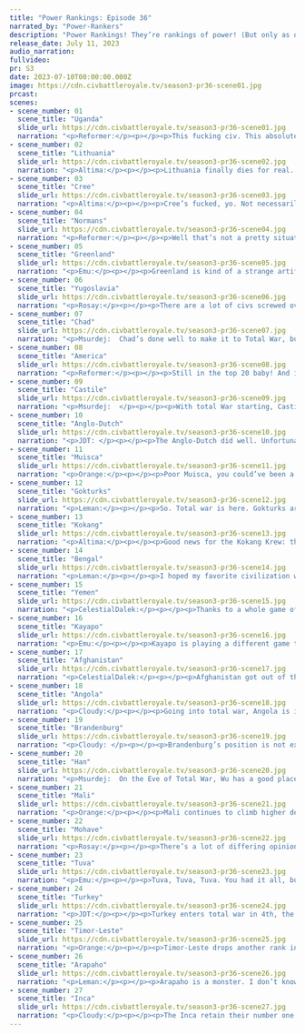 ```yaml
---
title: "Power Rankings: Episode 36"
narrated_by: "Power-Rankers"
description: "Power Rankings! They’re rankings of power! (But only as of the instant of the end of the previous episode, as these are not meant to be future predictions!) Power Rankings!"
release_date: July 11, 2023
audio_narration:
fullvideo:
pr: S3
date: 2023-07-10T00:00:00.000Z
image: https://cdn.civbattleroyale.tv/season3-pr36-scene01.jpg
prcast:
scenes:
- scene_number: 01
  scene_title: "Uganda"
  slide_url: https://cdn.civbattleroyale.tv/season3-pr36-scene01.jpg
  narration: "<p>Reformer:</p><p></p><p>This fucking civ. This absolute pitiful burden of a civ! I know we had civs like Comanche and Qocho that actively sent their first settlers to certain death and then barely built more, and civs like Assyria and Anglo-Norse that barely stood a chance, but Uganda was simply stagnation incarnate, never achieving anything beyond taking up space and preventing better civs from having a chance. Anger and wrath are justified! May I never have to be reminded of you and your failure ever again! May your presence tarnish this plane of existence nevermore! The cylinder is a better place without the stain that is you, and at last we will be able to move on, to war un-ending, which is still preferable to a world that involves you meandering about, lumbering in your catatonic, half-awake state, achieving nothing and plaguing even those near you with your wretched degeneracy. </p><p></p><p>Anyway, Kilwa was my favorite civ at the start of the season. Completely unrelated. </p>"
- scene_number: 02
  scene_title: "Lithuania"
  slide_url: https://cdn.civbattleroyale.tv/season3-pr36-scene02.jpg
  narration: "<p>Altima:</p><p></p><p>Lithuania finally dies for real. Their empire was 90% based on vultury, on picking off those crippled by greater powers, but it was an empire nonetheless, and vultury is no less honest than any other act of murder. And hey, their survival as one of the very same corpses they fed on is poetry amplified by the bizarre circumstance that led to it; you couldn’t write that shit. Welcome to the sub, Gedimas.</p>"
- scene_number: 03
  scene_title: "Cree"
  slide_url: https://cdn.civbattleroyale.tv/season3-pr36-scene03.jpg
  narration: "<p>Altima:</p><p></p><p>Cree’s fucked, yo. Not necessarily immediately, though. They may linger on for surprisingly long, the remoteness of their grave serving to let them outlast more accessible rumps like Lithuania, and maybe even full civs like Kokang. Last run’s USSR survived surprisingly long after their evisceration for similar reasons; their Norwegian holdouts were remote enough to provide a form of protection. They could also just accidentally die from Gok boats. Who knows!</p>"
- scene_number: 04
  scene_title: "Normans"
  slide_url: https://cdn.civbattleroyale.tv/season3-pr36-scene04.jpg
  narration: "<p>Reformer:</p><p></p><p>Well that’s not a pretty situation you’ve gotten yourself into is it. No sir. But a handful of scattered cities remain of the former Mediterranean power, most of these cities originally founded by other civs. Honestly, though it may be sad, I think it’s a fun state to end up in. Or maybe funny is more accurate. Either way. At the start of the season, Normans were one of the civs I was PARTICULARLY invested in, and though they didn’t really do much besides be silly every now and then, I’m glad they were in. They were a fun lil Mediterranean power, and you know what? Sometimes that’s all I can ask for. It might be an ignoble end, but it could’ve been much, much worse. </p>"
- scene_number: 05
  scene_title: "Greenland"
  slide_url: https://cdn.civbattleroyale.tv/season3-pr36-scene05.jpg
  narration: "<p>Emu:</p><p></p><p>Greenland is kind of a strange artifact of how this season has gone. They were always a middling civ, but they somehow managed to just.... slip under the radar. Maybe it's something to do with the fact that no one really bothered with an Atlantic navy this game, maybe Hans was just hiring god-tier diplomats, but either way, Greenland has made it far further than they have any right to. I'm not really sure if congratulations are in order, but it won't matter much before too long, will it?</p>"
- scene_number: 06
  scene_title: "Yugoslavia"
  slide_url: https://cdn.civbattleroyale.tv/season3-pr36-scene06.jpg
  narration: "<p>Rosay:</p><p></p><p>There are a lot of civs screwed over by total war and Yugoslavia is probably one of them. Now it’s not a 100% locked in one part doomsday moment given that they fought off Brandenburg rather efficiently, but now they need to finally worry about an actually competent civ, Turkey. Now civ ais really suck at multitasking but given the immediate threat Turkey poses to Tito, gg man you’re bout to die.</p>"
- scene_number: 07
  scene_title: "Chad"
  slide_url: https://cdn.civbattleroyale.tv/season3-pr36-scene07.jpg
  narration: "<p>Msurdej:  Chad’s done well to make it to Total War, but their time is coming to a close.Their army can’t stand up to Yemen, Angola AND Turkey. Sure Angola’s nearby cities don’t have too much defense around them, but those mechs and defenses will be hard for Idriss Deby to crack, especially while Chad is being invaded. He may not have the win,or where we predicted he’d be in Part 0, but Chad gave a good performance.</p>"
- scene_number: 08
  scene_title: "America"
  slide_url: https://cdn.civbattleroyale.tv/season3-pr36-scene08.jpg
  narration: "<p>Reformer:</p><p></p><p>Still in the top 20 baby! And if our predictions are anything to go by, it’s where their final resting place will be, too! But it’s close. Any of the other rumps surviving a bit longer than expected could kick America out of the top 20. That would be awfully embarrassing at this point. Pretty much just pray that Arapaho is feeling like kicking Mohave out of North America first and foremost. That should do it. As for being memorable, well…they were pretty unhappy for most of the game until they became fascist, which is when they became one of the happiest civs on the cylinder. Proof that fascism works if I’ve ever seen one.</p>"
- scene_number: 09
  scene_title: "Castile"
  slide_url: https://cdn.civbattleroyale.tv/season3-pr36-scene09.jpg
  narration: "<p>Msurdej:  </p><p></p><p>With total War starting, Castile finds itself in a peculiar position in Antarctica. Most units cannot reach Burgos, enshrined by ice as it is. However, a few units, like Nexuses and XCOMs are able to. Castile’s days are numbered, but out of the many rumps, they MIGHT have the longest lifespan due to how hard it would be to kill them.</p>"
- scene_number: 10
  scene_title: "Anglo-Dutch"
  slide_url: https://cdn.civbattleroyale.tv/season3-pr36-scene10.jpg
  narration: "<p>JDT: </p><p></p><p>The Anglo-Dutch did well. Unfortunately, they did not do well enough. Their core is small and vulnerable. Their tech is pretty backwards. They are unhappy and bankrupt. Their army is backwards and relatively miniscule. The one good thing is that their neighbours are kinda shit and will probably be distracted themselves. Mali has Angola, Brandenburg has Turkey, the Arapaho… don’t really care and they’re a big threat but yeah. And they are better than the last few civs, who are all but guaranteed to die frame one. So yeah, next narrator, get the eulogy ready. </p>"
- scene_number: 11
  scene_title: "Muisca"
  slide_url: https://cdn.civbattleroyale.tv/season3-pr36-scene11.jpg
  narration: "<p>Orange:</p><p></p><p>Poor Muisca, you could’ve been a lot better but alas, you didn’t do shit when you had the chance. Currently Muisca’s best chance at getting as highly ranked as they can is to try and hope the Mohave and Kayapo don’t invade them too hard while they can take stuff from America before America gets completely run over by others. Look, things aren’t looking good when you’re this far behind, they best hope they can stay out of focus for as long as possible. </p>"
- scene_number: 12
  scene_title: "Gokturks"
  slide_url: https://cdn.civbattleroyale.tv/season3-pr36-scene12.jpg
  narration: "<p>Leman:</p><p></p><p>So. Total war is here. Gokturks are the, in my opinion, the weakest civ that could, maybe, potentially, possibly, survive to a peace treaty. Whatever civ that was just before Gokturks, they’re screwed. Dead. Gone. Write a eulogy. But Gokturks, maaaaaybe they’ll survive? I don’t think they will, but I think they could. </p><p></p><p>This is what I think is going to go down. I think first the Gokturks are gonna kill the Cree. I think at the onset of total war Gokturks are going to get quickly overwhelmed by Tuva and especially Han are gonna rush a million units into Gokturk territory, while Gokturk’s own fairly sizeable army is going to slow them down, I don’t think Gokturks have a chance. However, I’m not sure if Han and Tuva are going to be able to finish Gokturks off. I think Han and Tuva will have trouble taking on all of Gokturk’s islands in the north Pacific. Neither Han or Tuva have much of a navy and I think they’ll run out of military before they can take all these islands.</p><p></p><p>I think at the same time Mohave and Arapaho will be moving in. However, because both North Americans have a really short border with Gokturks I think the AI will prioritize the longer borders the two civs have with each other. That being said I don’t think Gokturks will have any ability to resist the North American powers, especially if Tuva and Han crush them earlier, and I expect one of the two to finish Gokturks off. Probably Arapaho.</p><p></p><p>I think this might take a little while, so I think there is a sliiiiiiight possibility that maybe Gokturks are able to peace out before Arapaho kills them, but I wouldn’t bet on it. In fact, I think it’s more likely that maybe Arapaho opens total war by dropping 40 nukes in Gokturk territory. Or Han and Tuva just kill Gokturks outright. Or maybe Turkey nukes Tuva to the stone age and Gokturk reverse sweeps. I’d like that.  </p>"
- scene_number: 13
  scene_title: "Kokang"
  slide_url: https://cdn.civbattleroyale.tv/season3-pr36-scene13.jpg
  narration: "<p>Altima:</p><p></p><p>Good news for the Kokang Krew: the Han no longer have an absurdly overkill amount of military score! Bad news for the Kokang Krew: the Han still have twice the military score they do. Kokang may well limp out of this alive, but sandwiched between Han and whichever of Afghanistan and Bengal comes out intact, they don’t look great. Best bet: stall out and hope they can last long enough that Han’s tech deficit comes to bite them in the ass. And also pray that Timor Leste is too busy with the Inca to come in with a steel chair.</p>"
- scene_number: 14
  scene_title: "Bengal"
  slide_url: https://cdn.civbattleroyale.tv/season3-pr36-scene14.jpg
  narration: "<p>Leman:</p><p></p><p>I hoped my favorite civilization would have had a more commanding position when total war hit. Instead, on the eve of total war, Bengal joins a small cohort of civs that are screwed, but not immediately screwed. They managed to hop ahead of Kokang, almost solely on the fact that Kokang is closer to Timor-Leste and Hand and therefore, probably going to die first. Bengal’s larger army and distance from the superpowers probably means that, unless Afghanistan goes nuts (and I believe in Afghanistan) Bengal is probably going to survive until Timor-Leste comes knocking. Or maybe they can get a peace treaty first. Or maybe they can smash Afghanistan. Probably not, but I can hope.</p>"
- scene_number: 15
  scene_title: "Yemen"
  slide_url: https://cdn.civbattleroyale.tv/season3-pr36-scene15.jpg
  narration: "<p>CelestialDalek:</p><p></p><p>Thanks to a whole game of doing nothing but accruing science and navally picking off African rumps, Yemen finally reaches total war in an ok position. The good news is that they have XCOMs, which no other civs are currently fielding. This will be very good for when they rip into the neck of Angola. The bad news is that they border Turkey, who have enough military to nuke Yemen six feet under. They’ll need to play catch-up, taking enough Angolan cities to outpace the Turkish giant lumbering towards them. Unfortunately for them, they can’t play that game forever. However, I think that’s for the better, because it would be really disappointing if a civ that was even more passive than Kayapo managed to win.</p>"
- scene_number: 16
  scene_title: "Kayapo"
  slide_url: https://cdn.civbattleroyale.tv/season3-pr36-scene16.jpg
  narration: "<p>Emu:</p><p></p><p>Kayapo is playing a different game than everyone except maybe Castile. Raoni doesn't really seem to care about his chances in total war, instead choosing to play a very successful game of Simcity to pass the time. And you know what? I respect that. The Kayapo know they're in a simulation and are either fatalistically doing what they want with it to stick it to us or furiously researching in order to break out and throttle a half-dozen trans women on a strange spherical world for doing this to them. When they manage either goal, let it be known that I supported them all the way.</p>"
- scene_number: 17
  scene_title: "Afghanistan"
  slide_url: https://cdn.civbattleroyale.tv/season3-pr36-scene17.jpg
  narration: "<p>CelestialDalek:</p><p></p><p>Afghanistan got out of their war with Tuva way too easily. Come on, Donduk, you should have gone for more cities! This war really shows Afghanistan’s limitations, and Bengal looks to outnumber them right now as well as flank them due to open borders. Tuva can strike the hammer down again, so can Han, so can Turkey. Afghanistan borders many of the best civs in the game, and lucky for them they have enough production to keep up for some time. But ultimately, I don’t think that’ll be enough, and neither do the rest of the rankers. </p>"
- scene_number: 18
  scene_title: "Angola"
  slide_url: https://cdn.civbattleroyale.tv/season3-pr36-scene18.jpg
  narration: "<p>Cloudy:</p><p></p><p>Going into total war, Angola is in trouble. They have control over the lion’s share of Africa, but probably not for long, given that they have almost no units to speak of. On their various borders, they’re outnumbered by Mali, Yemen, and even Chad, and unless they turn things around shockingly fast, various civs might take too much of their territory for Savimbi’s superior production to turn things around. His number one priority is going to be not letting that happen.</p>"
- scene_number: 19
  scene_title: "Brandenburg"
  slide_url: https://cdn.civbattleroyale.tv/season3-pr36-scene19.jpg
  narration: "<p>Cloudy: </p><p></p><p>Brandenburg’s position is not exactly enviable. They have a respectable army, but it’s nothing compared to Turkey, which has much more advanced units, dozens of planes stacked on the border, and cities with defense strengths north of 250. At the same time, Brandenburg will be distracted handling a large number of stray units in and around its territory, belonging to various civs including Greenland and Tuva. Furthermore, if Brandenburg starts to collapse, then other, smaller civs might try to get in on the action and pick up some of the pieces, which could make things even worse.</p><p></p><p>Or Brandenburg could surprise us, cleaning house in Europe and holding off Turkey. We’ll see. But I’m not holding my breath.</p>"
- scene_number: 20
  scene_title: "Han"
  slide_url: https://cdn.civbattleroyale.tv/season3-pr36-scene20.jpg
  narration: "<p>Msurdej:  On the Eve of Total War, Wu has a good place to be. With one of the strongest armies on the cylinder (2nd if we don’t count nukes), Han can give a good push into neighbors like the Mohave and Kokang. They have two big problems they must solve though if they want to survive. The first is Tuva, their northern neighbor with a larger army and production base. The second is their smaller production base, which could lead to problems with reinforcing their army once it starts to become ragged. With all that in mind, expect to see a lot of Han shots next episode.</p>"
- scene_number: 21
  scene_title: "Mali"
  slide_url: https://cdn.civbattleroyale.tv/season3-pr36-scene21.jpg
  narration: "<p>Orange:</p><p></p><p>Mali continues to climb higher despite doing nothing as their build up of tech and units shows some promise. I’m still holding out on them doing anything, but it’s safe to say they are in a much stronger position than Angola despite all the work Angola has put into expanding in recent parts (seriously Mali took Tetouan barely after failing so much while Angola conquered a ton from the Normans, Chad, Uganda, Kilwa, Botswana, and the Zulu, and yet Mali has better stats still in everything but number of cities and degree of bankruptcy). If they can start off strong and just immediately push into Angola, then they might actually have a shot, but uh, still 24 techs til the end of the tech tree and making 0 science…</p>"
- scene_number: 22
  scene_title: "Mohave"
  slide_url: https://cdn.civbattleroyale.tv/season3-pr36-scene22.jpg
  narration: "<p>Rosay:</p><p></p><p>There’s a lot of differing opinions on how Mohave is going to do in the upcoming total war to end all wars but if you want my two cents, Mohave is definitely getting the short end of the stick here. Arapaho has repeatedly proven that they’re not to be messed with and now that Cree is basically dead and America and Greenland are not issues, all of their energy is going to be focused on Mohave. Now the mountains do protect Mohave a little bit and an empire as large as them isn’t falling overnight, but I fail to see a win condition for them against their main rival let alone winning the game. And as always, I am more than willing to be proven wrong.</p>"
- scene_number: 23
  scene_title: "Tuva"
  slide_url: https://cdn.civbattleroyale.tv/season3-pr36-scene23.jpg
  narration: "<p>Emu:</p><p></p><p>Tuva, Tuva, Tuva. You had it all, but you've barely done anything with it since the dismembering of Perm. Tuva is sure to do fairly well in Total War, given Turkey is their only neighbor that's at all threatening, but at this point they've squandered their advantage over everyone else, and with it their best chance at winning it all.</p>"
- scene_number: 24
  scene_title: "Turkey"
  slide_url: https://cdn.civbattleroyale.tv/season3-pr36-scene24.jpg
  narration: "<p>JDT:</p><p></p><p>Turkey enters total war in 4th, the lowest of the ones that we have reasonable confidence can win it all. The reason why? They are empty. Look at their land. Most of their military force is in nuclear weapons. They seem wide open for exploitation, especially from Tuva. Oh yeah, and keep in mind, they are neighbouring 6 civs, one of which is also a potential contender, and three, perhaps four, of which are more than ready to take a beating. </p><p></p><p>Here's the thing. The units Turkey does have are damn good. And they have enough of them to steamroll their technologically inferior foes.</p><p></p><p>They also aren’t losing any money, meaning science and production aren’t being affected. They are strong on the growth and production front in general. And they also have no major happiness issues. Sure, 4 of their neighbours may be threats. But Ataturk will reply - “Let them come, and I’ll destroy them.” </p>"
- scene_number: 25
  scene_title: "Timor-Leste"
  slide_url: https://cdn.civbattleroyale.tv/season3-pr36-scene25.jpg
  narration: "<p>Orange:</p><p></p><p>Timor-Leste drops another rank in the lead up to total war as they don’t really do anything to prepare. Arapaho’s actions bring them up to second (and first by a lot in stats), but Timor-Leste is still number 2. We all just think too highly of the Inca right now, who knows how that will go. But for Gusmao, he’s got a nice situation going on. Bengal and Kokang in the north are gonna be pretty easy targets, the Inca don’t actually have that many units in their Pacific holdings (but T-L has less…), and no real threats to their core since the Inca will be busy in the east. All this putting T-L into a nice place going into total war, but not the best. Either way, I’m here to hope and pray for T-L to do well, they deserve it.</p>"
- scene_number: 26
  scene_title: "Arapaho"
  slide_url: https://cdn.civbattleroyale.tv/season3-pr36-scene26.jpg
  narration: "<p>Leman:</p><p></p><p>Arapaho is a monster. I don’t know if you’ve glanced at the CBR info sheet but they have a stats score of 100. That means that Arapaho is number one in every relevant stat in the game right now. They have a finished tech tree, the largest armies, the most nukes, the most cities, the most production, the most population, the most food, the most everything. That’s not even all. They’ve already eviscerated most of the civs on the continent – America, Cree, Greenland have all been rumped by Arapaho and will probably be easy kills. They border none of the other big 4 civilizations. None of the civilizations that have been pumping hundreds of units for  hundreds of turns like Tuva or Han. In fact, Arapaho’s only ‘threat’ is Mohave, and I imagine all 295 Arapaho nukes are pointed directly at them. Arapaho is a monster.</p><p></p><p>The only reason why Arapaho isn’t first is because we’re not so sure if they’ll be able to break out of North America? We’re a little worried that they’ve already peaked here. Maybe they have, maybe they haven’t. We’re about to find out.</p>"
- scene_number: 27
  scene_title: "Inca"
  slide_url: https://cdn.civbattleroyale.tv/season3-pr36-scene27.jpg
  narration: "<p>Cloudy:</p><p></p><p>The Inca retain their number one spot going into total war, because we think they’re sitting in an excellent position, with multiple avenues of expansion and clear military supremacy over their neighbors. Kayapo and Muisca are Kayapo and Muisca, Mohave will be distracted fending off the concentrated might of Arapaho, and shots of the border with Timor-Leste suggest that the Inca have a decisive advantage there, at least for now. All things considered, the path is clear for Tupac Yupanqui, and although the Arapaho are turning into a statistical powerhouse, we still think the Inca have the best positioning.</p><p></p><p>Godspeed!</p>"
---
```

